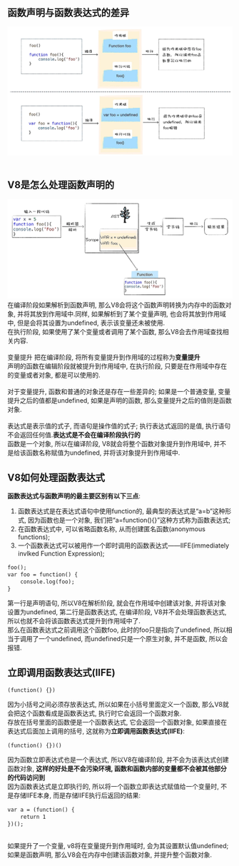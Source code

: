 ## 函数声明与函数表达式的差异  
![avatar](./assets/函数表达式与函数声明的执行.webp)  
<br/>
 ## V8是怎么处理函数声明的
 ![avatar](./assets/V8执行函数声明.webp)  
 在编译阶段如果解析到函数声明, 那么V8会将这个函数声明转换为内存中的函数对象, 并将其放到作用域中.同样, 如果解析到了某个变量声明, 也会将其放到作用域中, 但是会将其设置为undefined, 表示该变量还未被使用.  
 在执行阶段, 如果使用了某个变量或者调用了某个函数, 那么V8会去作用域查找相关内容.  
<br>
变量提升
把在编译阶段, 将所有变量提升到作用域的过程称为**变量提升**  
声明的函数在编辑阶段就被提升到作用域中, 在执行阶段, 只要是在作用域中存在的变量或者对象, 都是可以使用的. 
<br>  
对于变量提升, 函数和普通的对象还是存在一些差异的; 如果是一个普通变量, 变量提升之后的值都是undefined, 如果是声明的函数, 那么变量提升之后的值则是函数对象.  
<br>
表达式是表示值的式子, 而语句是操作值的式子; 执行表达式返回的是值, 执行语句不会返回任何值.**表达式是不会在编译阶段执行的**  
函数是一个对象, 所以在编译阶段, V8就会将整个函数对象提升到作用域中, 并不是给该函数名称赋值为undefined, 并将该对象提升到作用域中.  

## V8如何处理函数表达式  
**函数表达式与函数声明的最主要区别有以下三点**:  
1. 函数表达式是在表达式语句中使用function的, 最典型的表达式是“a=b”这种形式, 因为函数也是一个对象, 我们把“a=function(){}”这种方式称为函数表达式;  
2. 在函数表达式中, 可以省略函数名称, 从而创建匿名函数(anonymous functions);  
3. 一个函数表达式可以被用作一个即时调用的函数表达式——IIFE(immediately invlked Function Expression);  

```
foo();  
var foo = function() {
    console.log(foo);
}
```  
第一行是声明语句, 所以V8在解析阶段, 就会在作用域中创建该对象, 并将该对象设置为undefined, 第二行是函数表达式, 在编译阶段, V8并不会处理函数表达式, 所以也就不会将该函数表达式提升到作用域中了.  
那么在函数表达式之前调用这个函数foo, 此时的foo只是指向了undefined, 所以相当于调用了一个undefined, 而undefined只是一个原生对象, 并不是函数, 所以会报错.  

## 立即调用函数表达式(IIFE)  
```
(function() {})
```
因为小括号之间必须存放表达式, 所以如果在小括号里面定义一个函数, 那么V8就会把这个函数看成是函数表达式, 执行时它会返回一个函数对象.  
存放在括号里面的函数便是一个函数表达式, 它会返回一个函数对象, 如果直接在表达式后面加上调用的括号, 这就称为**立即调用函数表达式(IIFE)**: 
```
(function() {})()
```
因为函数立即表达式也是一个表达式, 所以V8在编译阶段, 并不会为该表达式创建函数对象, **这样的好处是不会污染环境, 函数和函数内部的变量都不会被其他部分的代码访问到**  
因为函数表达式是立即执行的, 所以将一个函数立即表达式赋值给一个变量时, 不是存储IIFE本身, 而是存储IIFE执行后返回的结果: 
```
var a = (function() {
    return 1
})();
```
<br>
如果提升了一个变量, v8将在变量提升到作用域时, 会为其设置默认值undefined; 如果是函数声明, 那么V8会在内存中创建该函数对象, 并提升整个函数对象.  


